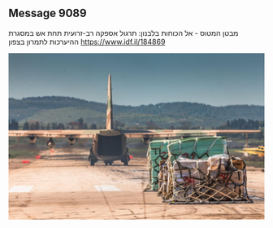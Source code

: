 ## Message 9089

מבטן המטוס - אל הכוחות בלבנון:
תרגול אספקה רב-זרועית תחת אש במסגרת ההיערכות לתמרון בצפון
https://www.idf.il/184869

![Photo](./9089/9089_photo.jpg)
